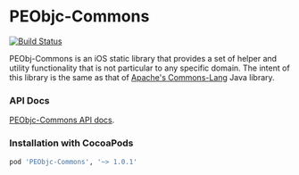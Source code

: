 # PEObjc-Commons

[![Build Status](https://travis-ci.org/evanspa/PEObjc-Commons.svg)](https://travis-ci.org/evanspa/PEObjc-Commons)

PEObj-Commons is an iOS static library that provides a set of helper and utility
functionality that is not particular to any specific domain.  The intent of this
library is the same as that of
[Apache's Commons-Lang](http://commons.apache.org/proper/commons-lang/) Java
library.

### API Docs

[PEObjc-Commons API docs](http://cocoadocs.org/docsets/PEObjc-Commons).

### Installation with CocoaPods

```ruby
pod 'PEObjc-Commons', '~> 1.0.1'
```
